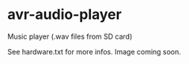 # avr-audio-player
Music player (.wav files from SD card)

See hardware.txt for more infos.
Image coming soon.
